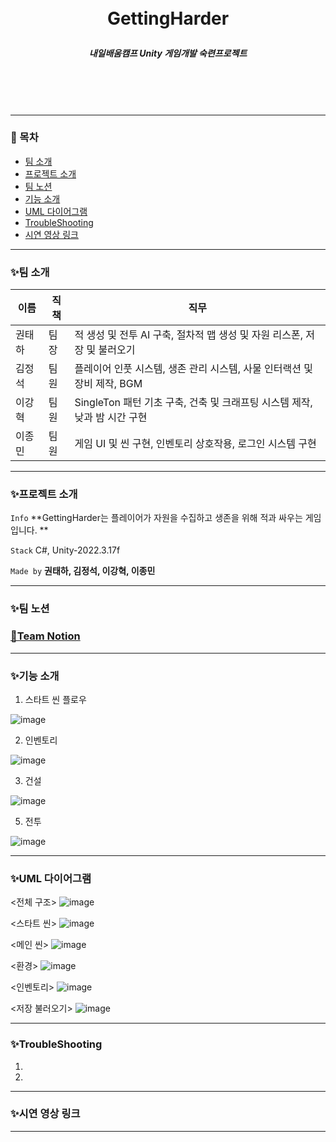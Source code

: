 <br/>
<br/>

# <p align="center"> **GettingHarder**  </p>

##### <p align="center"> <b> 내일배움캠프 Unity 게임개발 숙련프로젝트 </b>

<br/>
<br/>

<br/>

---

### 📖 목차
+ [팀 소개](#팀-소개)
+ [프로젝트 소개](#프로젝트-소개)
+ [팀 노션](#팀-노션)
+ [기능 소개](#기능-소개)
+ [UML 다이어그램](#UML-다이어그램)
+ [TroubleShooting](#TroubleShooting)
+ [시연 영상 링크](#시연-영상-링크)

---

### ✨팀 소개
| 이름   | 직책 | 직무 |
|--------|------|------|
| 권태하 | 팀장 | 적 생성 및 전투 AI 구축, 절차적 맵 생성 및 자원 리스폰, 저장 및 불러오기 |
| 김정석 | 팀원 | 플레이어 인풋 시스템, 생존 관리 시스템, 사물 인터랙션 및 장비 제작, BGM |
| 이강혁 | 팀원 | SingleTon 패턴 기초 구축, 건축 및 크래프팅 시스템 제작, 낮과 밤 시간 구현 |
| 이종민 | 팀원 | 게임 UI 및 씬 구현, 인벤토리 상호작용, 로그인 시스템 구현 |

---

### ✨프로젝트 소개

 `Info` **GettingHarder는 플레이어가 자원을 수집하고 생존을 위해 적과 싸우는 게임입니다. **

 `Stack` C#, Unity-2022.3.17f

 `Made by` **권태하, 김정석, 이강혁, 이종민** 

---

### ✨팀 노션

### [🌾Team Notion](https://www.notion.so/teamsparta/efbfef6530864b86969e6a991f6b38c3)

---

### ✨기능 소개

1. 스타트 씬 플로우

![image](https://github.com/DoOrNo33/GettingHarder/assets/167051416/2dca7183-0da3-499f-94b9-f24d9e62ed10)

2. 인벤토리

![image](https://github.com/DoOrNo33/GettingHarder/assets/167051416/7e56cad4-c5a7-44c3-ab0d-c8d3e199012b)

3. 건설

![image](https://github.com/DoOrNo33/GettingHarder/assets/167051416/fb1c54c5-70f4-478d-ac8e-bd3f8540d032)

5. 전투
   
![image](https://github.com/DoOrNo33/GettingHarder/assets/167051416/9a0b80bc-7276-4ea2-a463-6f87930533f6)


---

### ✨UML 다이어그램

<전체 구조>
![image](https://github.com/DoOrNo33/GettingHarder/assets/167051416/9571630e-9a34-49d9-bfbe-a5bdf3713ef2)

<스타트 씬>
![image](https://github.com/DoOrNo33/GettingHarder/assets/167051416/3f903b9c-9470-4042-979c-3cadee1a7b3b)

<메인 씬>
![image](https://github.com/DoOrNo33/GettingHarder/assets/167051416/e6a497cf-6ef8-40d0-ad03-104c6ccc5282)

<환경>
![image](https://github.com/DoOrNo33/GettingHarder/assets/167051416/83400c29-03c4-4b21-9beb-3d44b68257c6)

<인벤토리>
![image](https://github.com/DoOrNo33/GettingHarder/assets/167051416/25afe814-294f-49b2-b4b1-3bbe15a7a2a1)

<저장 불러오기>
![image](https://github.com/DoOrNo33/GettingHarder/assets/167051416/ff640186-46ef-42b2-a8c9-74b1614d6f59)

---

### ✨TroubleShooting

1.

2. 
---

### ✨시연 영상 링크

---

